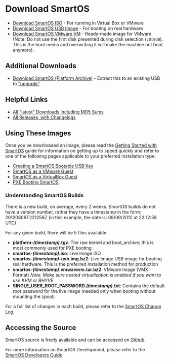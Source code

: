# Download SmartOS

* [Download SmartOS ISO][download-iso] - For running in Virtual Box or VMware
* [Download SmartOS USB Image][download-usb] - For booting on real hardware
* [Download SmartOS VMware VM][download-vmx] - Ready-made image for VMware.
  (Note: Do not use the first disk presented during disk selection (`c0t0d0`).
  This is the boot media and overwriting it will make the machine not boot
  anymore).

[download-iso]: https://us-east.manta.joyent.com/Joyent_Dev/public/SmartOS/smartos-latest.iso
[download-usb]: https://us-east.manta.joyent.com/Joyent_Dev/public/SmartOS/smartos-latest-USB.img.gz
[download-vmx]: https://us-east.manta.joyent.com/Joyent_Dev/public/SmartOS/smartos-latest.vmwarevm.tar.gz

## Additional Downloads

* [Download SmartOS (Platform Archive)][platform] - Extract this to an
  existing USB to ["upgrade"][upgrade].

[platform]: https://us-east.manta.joyent.com/Joyent_Dev/public/SmartOS/platform-latest.tgz
[upgrade]: remotely-upgrading-a-usb-key-based-deployment.md

## Helpful Links

* [All "latest" Downloads including MD5 Sums][latest]
* [All Releases, with Changelogs][changelog]

[latest]: https://us-east.manta.joyent.com/Joyent_Dev/public/SmartOS/latest.html
[changelog]: http://us-east.manta.joyent.com/Joyent_Dev/public/SmartOS/smartos.html

## Using These Images

Once you've downloaded an image, please read the [Getting Started with
SmartOS][getting-started] guide for information on getting up to speed
quickly and refer to one of the following pages applicable to your
preferred installation type:

[getting-started]: getting-started

* [Creating a SmartOS Bootable USB Key][create-usb]
* [SmartOS as a VMware Guest][vmware-guest]
* [SmartOS as a VirtualBox Guest][vbox-guest]
* [PXE Booting SmartOS][pxe]

[create-usb]: creating-a-smartos-bootable-usb-key.md
[vmware-guest]: smartos-as-a-vmware-guest.md
[vbox-guest]: smartos-as-a-virtualbox-guest.md
[pxe]: pxe-booting-smartos.md

### Understanding SmartOS Builds

There is a new build, on average, every 2 weeks. SmartOS builds do not
have a version number, rather they have a timestamp in the form:
20120809T221258Z (in this example, the date is: 08/09/2012 at 22:12:58
UTC)

For any given build, there will be 5 files available:

* **platform-*(timestamp)*.tgz**: The raw kernel and boot\_archive;
  this is most commonly used for PXE booting
* **smartos-*(timestamp)*.iso**: Live Image ISO
* **smartos-*(timestamp)*-usb.img.bz2**: Live Image USB image for booting
  real hardware. This is the preferred installation method for production
* **smartos-*(timestamp)*.vmwarevm.tar.bz2**: VMware Image (VMX Format)
  *Note: Make sure nested virtualization is enabled if you want to use
  KVM or BHYVE.*
* **SINGLE\_USER\_ROOT\_PASSWORD.*(timestamp)*.txt**: Contains the
  default root password for the live image (needed only when booting
  without mounting the zpool)

For a full list of changes in each build, please refer to the
[SmartOS Change Log][changelog].

## Accessing the Source

SmartOS source is freely available and can be accessed on [Github][github].

[github]: https://github.com/joyent/smartos-live

For more information on SmartOS Development, please refer to the
[SmartOS Developers Guide][dev-guide]

[dev-guide]: smartos-developers-guide.md
